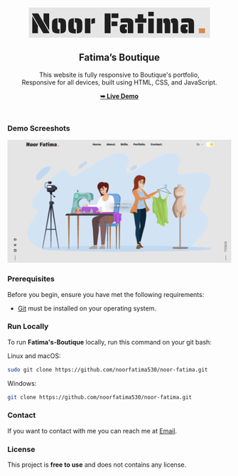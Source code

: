 <div align="center">

  <br />
  <br />
  
  <img src="./readme-images/project-logo.png" />

  <h2 align="center">Fatima’s Boutique</h2>

  This website is fully responsive to Boutique's portfolio, <br />Responsive for all devices, built using HTML, CSS, and JavaScript.

  <a href="https://noorfatima530.github.io/noor-fatima/"><strong>➥ Live Demo</strong></a>

</div>

<br />

### Demo Screeshots

![Fatima's Boutique Desktop Demo](./readme-images/desktop.png "Desktop Demo")

### Prerequisites

Before you begin, ensure you have met the following requirements:

* [Git](https://git-scm.com/downloads "Download Git") must be installed on your operating system.

### Run Locally

To run **Fatima's-Boutique** locally, run this command on your git bash:

Linux and macOS:

```bash
sudo git clone https://github.com/noorfatima530/noor-fatima.git
```

Windows:

```bash
git clone https://github.com/noorfatima530/noor-fatima.git
```

### Contact

If you want to contact with me you can reach me at [Email](abdulwasaysardar789@gmail.com).

### License

This project is **free to use** and does not contains any license.
